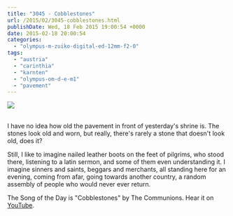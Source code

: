 ```yaml
---
title: "3045 - Cobblestones"
url: /2015/02/3045-cobblestones.html
publishDate: Wed, 18 Feb 2015 19:00:54 +0000
date: 2015-02-18 20:00:54
categories: 
  - "olympus-m-zuiko-digital-ed-12mm-f2-0"
tags: 
  - "austria"
  - "carinthia"
  - "karnten"
  - "olympus-om-d-e-m1"
  - "pavement"
---
```

<div class="container">
<div class="center"><a target="_blank" href="https://d25zfm9zpd7gm5.cloudfront.net/1200x1200/2015/20150214_140057_lr.jpg"><img src="https://d25zfm9zpd7gm5.cloudfront.net/0600x0600/2015/20150214_140057_lr.jpg" /></a></div>
</div>
<br />

I have no idea how old the pavement in front of yesterday's shrine is. The stones look old and worn, but really, there's rarely a stone that doesn't look old, does it?

Still, I like to imagine nailed leather boots on the feet of pilgrims, who stood there, listening to a latin sermon, and some of them even understanding it. I imagine sinners and saints, beggars and merchants, all standing here for an evening, coming from afar, going towards another country, a random assembly of people who would never ever return.

The Song of the Day is "Cobblestones" by The Communions. Hear it on <a href="https://www.youtube.com/watch?v=uCm4luUZXhU" target="_blank">YouTube</a>.
